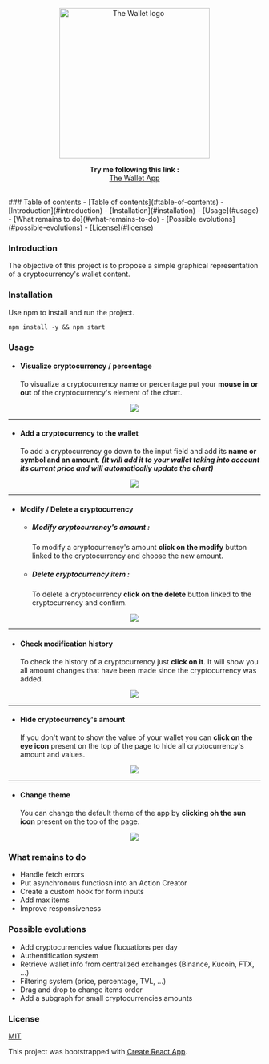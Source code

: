 <p align="center">
    <img width="300" src="https://user-images.githubusercontent.com/79382274/156652167-ba417553-6d5e-4a2b-ab1e-bbc844dba1dd.png" alt="The Wallet logo">
</p>

<p align="center">
    <strong>Try me following this link :</strong>
    <br>
    <a href="https://the-crypto-wallet.vercel.app/">The Wallet App</a>
</p>
<br>
### Table of contents
- [Table of contents](#table-of-contents)
- [Introduction](#introduction)
- [Installation](#installation)
- [Usage](#usage)
- [What remains to do](#what-remains-to-do)
- [Possible evolutions](#possible-evolutions)
- [License](#license)

### Introduction
The objective of this project is to propose a simple graphical representation of a cryptocurrency's wallet content.

### Installation

Use npm to install and run the project.

```npm install -y && npm start```

### Usage

- #### Visualize cryptocurrency / percentage

    To visualize a cryptocurrency name or percentage put your **mouse in or out** of the cryptocurrency's element of the chart.

<p align="center">
    <img src="https://user-images.githubusercontent.com/79382274/156586244-eb7d6412-d486-4998-b82f-c5ffa7221008.gif">
</p>

---

- #### Add a cryptocurrency to the wallet

    To add a cryptocurrency go down to the input field and add its **name or symbol and an amount**.
    ***(It will add it to your wallet taking into account its current price and will automatically update the chart)***

<p align="center">
    <img src="https://user-images.githubusercontent.com/79382274/156574166-042abb05-c47d-4055-a8b4-5fdf3fd920c6.gif">
</p>

---

- #### Modify / Delete a cryptocurrency

    - ##### Modify cryptocurrency's amount :
        To modify a cryptocurrency's amount **click on the modify** button linked to the cryptocurrency and choose the new amount.

    - ##### Delete cryptocurrency item : 
        To delete a cryptocurrency **click on the delete** button linked to the cryptocurrency and confirm.

<p align="center">
    <img src="https://user-images.githubusercontent.com/79382274/156577573-92dab443-be61-450c-ae24-3a99a512652b.gif">
</p>

---

- #### Check modification history

    To check the history of a cryptocurrency just **click on it**.
    It will show you all amount changes that have been made since the cryptocurrency was added.

<p align="center">
    <img src="https://user-images.githubusercontent.com/79382274/156580545-817934b5-7871-4699-9b4e-93135274ebea.gif">
</p>

---

- #### Hide cryptocurrency's amount

    If you don't want to show the value of your wallet you can **click on the eye icon** present on the top of the page to hide all cryptocurrency's amount and values.

<p align="center">
    <img src="https://user-images.githubusercontent.com/79382274/156582260-e73af155-6a90-4789-b8f4-508a43d03ef6.gif">
</p>

---

- #### Change theme
    
    You can change the default theme of the app by **clicking oh the sun icon** present on the top of the page.

<p align="center">
    <img src="https://user-images.githubusercontent.com/79382274/156582731-eb49c7f5-8d6b-464a-bb33-dedbf7421df4.gif">
</p>

### What remains to do
- Handle fetch errors
- Put asynchronous functiosn into an Action Creator
- Create a custom hook for form inputs
- Add max items
- Improve responsiveness

### Possible evolutions
- Add cryptocurrencies value flucuations per day
- Authentification system
- Retrieve wallet info from centralized exchanges (Binance, Kucoin, FTX, ...)
- Filtering system (price, percentage, TVL, ...)
- Drag and drop to change items order
- Add a subgraph for small cryptocurrencies amounts

### License
[MIT](https://choosealicense.com/licenses/mit/)

This project was bootstrapped with [Create React App](https://github.com/facebook/create-react-app).

